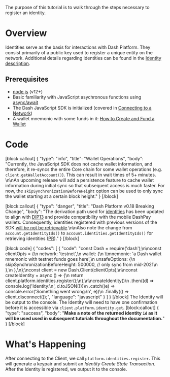 The purpose of this tutorial is to walk through the steps necessary to register an identity.

# Overview
Identities serve as the basis for interactions with Dash Platform. They consist primarily of a public key used to register a unique entity on the network. Additional details regarding identities can be found in the [Identity description](explanation-identity).

## Prerequisites
- [node.js](https://nodejs.org/en/) (v12+)
- Basic familiarity with JavaScript asychronous functions using [async/await](https://developer.mozilla.org/en-US/docs/Learn/JavaScript/Asynchronous/Async_await)
- The Dash JavaScript SDK is initialized (covered in [Connecting to a Network](tutorial-connecting-to-testnet))
- A wallet mnemonic with some funds in it: [How to Create and Fund a Wallet](tutorial-create-and-fund-a-wallet)

# Code
[block:callout]
{
  "type": "info",
  "title": "Wallet Operations",
  "body": "Currently, the JavaScript SDK does not cache wallet information, and therefore, it re-syncs the entire Core chain for some wallet operations (e.g. `client.getWalletAccount()`). This can result in wait times of  5+ minutes. \n\nAn upcoming release will add a persistence feature to cache wallet information during initial sync so that subsequent access is much faster. For now, the `skipSynchronizationBeforeHeight` option can be used to only sync the wallet starting at a certain block height."
}
[/block]

[block:callout]
{
  "type": "danger",
  "title": "Dash Platform v0.18 Breaking Change",
  "body": "The derivation path used for [identities](explanation-identity) has been updated to align with [DIP13](https://github.com/dashpay/dips/blob/master/dip-0013.md#identity-authentication-keys) and provide compatibility with the mobile DashPay wallets. Consequently, identities registered with previous versions of the SDK [will be not be retrievable](https://github.com/dashevo/js-dash-sdk/pull/188).\n\nAlso note the change from `account.getIdentityIds()` to  `account.identities.getIdentityIds()` for retrieving identities ([PR](https://github.com/dashevo/wallet-lib/pull/227))."
}
[/block]

[block:code]
{
  "codes": [
    {
      "code": "const Dash = require('dash');\n\nconst clientOpts = {\n  network: 'testnet',\n  wallet: {\n  \tmnemonic: 'a Dash wallet mnemonic with testnet funds goes here',\n    unsafeOptions: {\n      skipSynchronizationBeforeHeight: 500000, // only sync from mid-2021\n    },\n  },\n};\nconst client = new Dash.Client(clientOpts);\n\nconst createIdentity = async () => {\n  return client.platform.identities.register();\n};\n\ncreateIdentity()\n  .then((d) => console.log('Identity:\\n', d.toJSON()))\n  .catch((e) => console.error('Something went wrong:\\n', e))\n  .finally(() => client.disconnect());",
      "language": "javascript"
    }
  ]
}
[/block]
The Identity will be output to the console. The Identity will need to have one confirmation before it is accessible via `client.platform.identity.get`.
[block:callout]
{
  "type": "success",
  "body": "**Make a note of the returned identity `id` as it will be used used in subsequent tutorials throughout the documentation.**"
}
[/block]
# What's Happening

After connecting to the Client, we call `platform.identities.register`. This will generate a keypair and submit an _Identity Create State Transaction_. After the Identity is registered, we output it to the console.